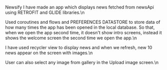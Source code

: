  N e w s i f y 
 
I have made an app which displays news fetched from newsApi using RETROFIT and GLIDE libraries.\n

Used coroutines and flows and PREFERENCES DATASTORE to store data of how many times the app has been opened in the local database. So that, when we open the app second time, it doesn't show intro screens, instead it shows the welcome screen the second time we open the app.\n

I have used recycler view to display news and when we refresh, new 10 news appear on the screen with images.\n

User can also select any image from gallery in the Upload image screen.\n


